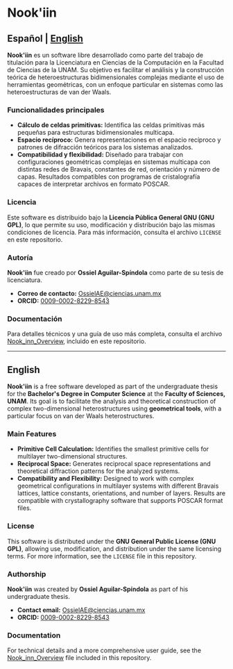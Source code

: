 # **Nook'iin**  

## Español | [English](#english)  

**Nook'iin** es un software libre desarrollado como parte del trabajo de titulación para la Licenciatura en Ciencias de la Computación en la Facultad de Ciencias de la UNAM. Su objetivo es facilitar el análisis y la construcción teórica de heteroestructuras bidimensionales complejas mediante el uso de herramientas geométricas, con un enfoque particular en sistemas como las heteroestructuras de van der Waals.  

### **Funcionalidades principales**  
- **Cálculo de celdas primitivas:** Identifica las celdas primitivas más pequeñas para estructuras bidimensionales multicapa.  
- **Espacio recíproco:** Genera representaciones en el espacio recíproco y patrones de difracción teóricos para los sistemas analizados.  
- **Compatibilidad y flexibilidad:** Diseñado para trabajar con configuraciones geométricas complejas en sistemas multicapa con distintas redes de Bravais, constantes de red, orientación y número de capas. Resultados compatibles con programas de cristalografía capaces de interpretar archivos en formato POSCAR.  

### **Licencia**  
Este software es distribuido bajo la **Licencia Pública General GNU (GNU GPL)**, lo que permite su uso, modificación y distribución bajo las mismas condiciones de licencia. Para más información, consulta el archivo `LICENSE` en este repositorio.  

### **Autoría**  
**Nook'iin** fue creado por **Ossiel Aguilar-Spíndola** como parte de su tesis de licenciatura.  
- **Correo de contacto:** OssielAE@ciencias.unam.mx  
- **ORCID:** [0009-0002-8229-8543](https://orcid.org/0009-0002-8229-8543)  

### **Documentación**  
Para detalles técnicos y una guía de uso más completa, consulta el archivo [Nook_inn_Overview](Nook_inn_Overview.pdf), incluido en este repositorio.  

---

## English  

**Nook'iin** is a free software developed as part of the undergraduate thesis for the **Bachelor's Degree in Computer Science** at the **Faculty of Sciences, UNAM**. Its goal is to facilitate the analysis and theoretical construction of complex two-dimensional heterostructures using **geometrical tools**, with a particular focus on van der Waals heterostructures.  

### **Main Features**  
- **Primitive Cell Calculation:** Identifies the smallest primitive cells for multilayer two-dimensional structures.  
- **Reciprocal Space:** Generates reciprocal space representations and theoretical diffraction patterns for the analyzed systems.  
- **Compatibility and Flexibility:** Designed to work with complex geometrical configurations in multilayer systems with different Bravais lattices, lattice constants, orientations, and number of layers. Results are compatible with crystallography software that supports POSCAR format files.  

### **License**  
This software is distributed under the **GNU General Public License (GNU GPL)**, allowing use, modification, and distribution under the same licensing terms. For more information, see the `LICENSE` file in this repository.  

### **Authorship**  
**Nook'iin** was created by **Ossiel Aguilar-Spíndola** as part of his undergraduate thesis.  
- **Contact email:** OssielAE@ciencias.unam.mx  
- **ORCID:** [0009-0002-8229-8543](https://orcid.org/0009-0002-8229-8543)  

### **Documentation**  
For technical details and a more comprehensive user guide, see the [Nook_inn_Overview](Nook_inn_Overview.pdf) file included in this repository.  

